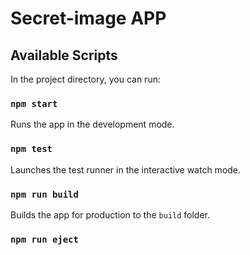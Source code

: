 # Secret-image APP

## Available Scripts

In the project directory, you can run:

### `npm start`

Runs the app in the development mode.<br />


### `npm test`

Launches the test runner in the interactive watch mode.<br />

### `npm run build`

Builds the app for production to the `build` folder.<br />

### `npm run eject`
